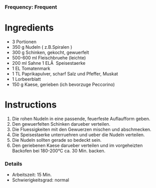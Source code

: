### Frequency: Frequent

# Ingredients
* 3 Portionen 
* 350 g Nudeln ( z.B.Spiralen )
* 300 g Schinken, gekocht, gewuerfelt
* 500-600 ml Fleischbruehe (leichte)
* 200 ml Sahne 1 ELÂ  Speisestaerke
* 1 EL Tomatenmark
* 1 TL Paprikapulver, scharf Salz und Pfeffer, Muskat
* 1 Lorbeerblatt
* 150 g Kaese, gerieben (ich bevorzuge Peccorino) 

# Instructions
1. Die rohen Nudeln in eine passende, feuerfeste Auflaufform geben.
2. Den gewuerfelten Schinken darueber verteilen.
3. Die Fluessigkeiten mit den Gewuerzen mischen und abschmecken.
4. Die Speisestaerke unterruehren und ueber die Nudeln verteilen.
5. Die Nudeln sollten gerade so bedeckt sein.
6. Den geriebenen Kaese darueber verteilen und im vorgeheizten Backofen bei 180-200°C ca. 30 Min. backen. 

### Details
* Arbeitszeit: 15 Min.
* Schwierigkeitsgrad: normal 
